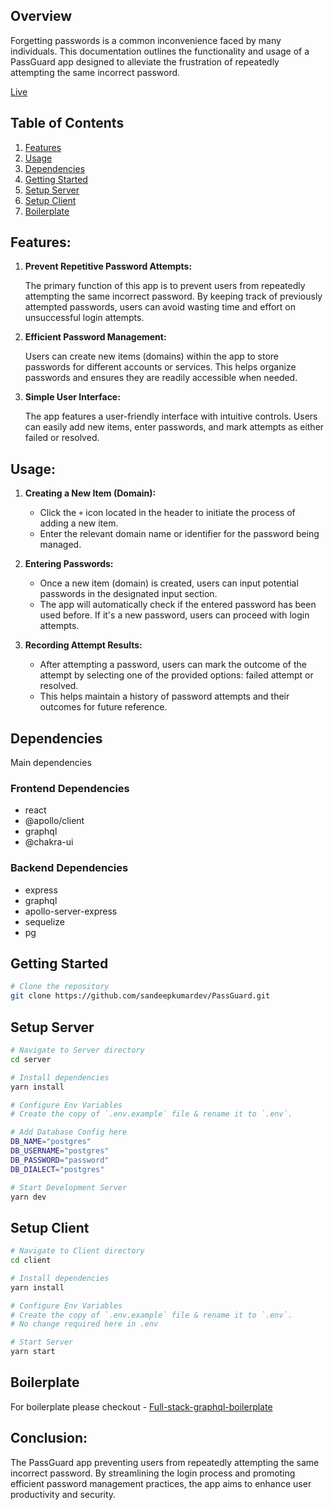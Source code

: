 ## Overview

Forgetting passwords is a common inconvenience faced by many individuals. This documentation outlines the functionality and usage of a PassGuard app designed to alleviate the frustration of repeatedly attempting the same incorrect password.

[Live](https://passguard-ui.netlify.app)

## Table of Contents

1. [Features](#features)
1. [Usage](#usage)
1. [Dependencies](#dependencies)
1. [Getting Started](#getting-started)
1. [Setup Server](#setup-server)
1. [Setup Client](#setup-client)
1. [Boilerplate](#boilerplate)

## Features:

1. <b>Prevent Repetitive Password Attempts:</b>

   The primary function of this app is to prevent users from repeatedly attempting the same incorrect password. By keeping track of previously attempted passwords, users can avoid wasting time and effort on unsuccessful login attempts.

2. <b>Efficient Password Management:</b>

   Users can create new items (domains) within the app to store passwords for different accounts or services. This helps organize passwords and ensures they are readily accessible when needed.

3. <b>Simple User Interface:</b>

   The app features a user-friendly interface with intuitive controls. Users can easily add new items, enter passwords, and mark attempts as either failed or resolved.

## Usage:

1. <b>Creating a New Item (Domain):</b>

   - Click the <code>+</code> icon located in the header to initiate the process of adding a new item.
   - Enter the relevant domain name or identifier for the password being managed.

2. <b>Entering Passwords:</b>

   - Once a new item (domain) is created, users can input potential passwords in the designated input section.
   - The app will automatically check if the entered password has been used before. If it's a new password, users can proceed with login attempts.

3. <b>Recording Attempt Results:</b>
   - After attempting a password, users can mark the outcome of the attempt by selecting one of the provided options: failed attempt or resolved.
   - This helps maintain a history of password attempts and their outcomes for future reference.

## Dependencies

Main dependencies

### Frontend Dependencies

- react
- @apollo/client
- graphql
- @chakra-ui

### Backend Dependencies

- express
- graphql
- apollo-server-express
- sequelize
- pg

## Getting Started

```bash
# Clone the repository
git clone https://github.com/sandeepkumardev/PassGuard.git
```

## Setup Server

```bash
# Navigate to Server directory
cd server

# Install dependencies
yarn install

# Configure Env Variables
# Create the copy of `.env.example` file & rename it to `.env`.

# Add Database Config here
DB_NAME="postgres"
DB_USERNAME="postgres"
DB_PASSWORD="password"
DB_DIALECT="postgres"

# Start Development Server
yarn dev
```

## Setup Client

```bash
# Navigate to Client directory
cd client

# Install dependencies
yarn install

# Configure Env Variables
# Create the copy of `.env.example` file & rename it to `.env`.
# No change required here in .env

# Start Server
yarn start
```

## Boilerplate

For boilerplate please checkout -
[Full-stack-graphql-boilerplate](https://github.com/sandeepkumardev/full-stack-graphql-boilerplate)

## Conclusion:

The PassGuard app preventing users from repeatedly attempting the same incorrect password. By streamlining the login process and promoting efficient password management practices, the app aims to enhance user productivity and security.
